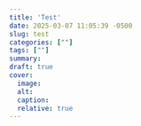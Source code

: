 ```yaml
---
title: 'Test'
date: 2025-03-07 11:05:39 -0500
slug: test
categories: [""]
tags: [""]
summary: 
draft: true
cover: 
  image: 
  alt: 
  caption: 
  relative: true
---
```

